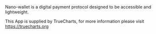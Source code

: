 Nano-wallet is a digital payment protocol designed to be accessible and lightweight.

This App is supplied by TrueCharts, for more information please visit https://truecharts.org
